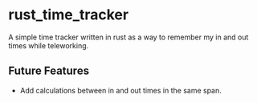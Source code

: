 # rust_time_tracker
A simple time tracker written in rust as a way to remember my in and out times while teleworking.

## Future Features
* Add calculations between in and out times in the same span.
